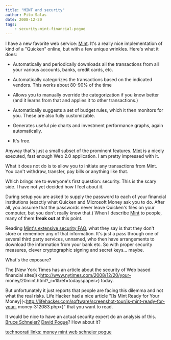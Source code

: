```yaml
---
title: "MINT and security"
author: Pito Salas
date: 2008-12-20
tags:
    - security-mint-financial-pogue
---
```




I have a new favorite web service: [Mint](<http://www.mint.com/>). It's a
really nice implementation of kind of a "Quicken" online, but with a few
unique wrinkles. Here's what it does:

  * Automatically and periodically downloads all the transactions from all your various accounts, banks, credit cards, etc.

  * Automatically categorizes the transactions based on the indicated vendors. This works about 80-90% of the time

  * Allows you to manually override the categorization if you know better (and it learns from that and applies it to other transactions.)

  * Automatically suggests a set of budget rules, which it then monitors for you. These are also fully customizable.

  * Generates useful pie charts and investment performance graphs, again automatically.

  * It's free.

Anyway that's just a small subset of the prominent features.
[Mint](<http://www.mint.com/>) is a nicely executed, fast enough Web 2.0
application. I am pretty impressed with it.

What it does not do is to allow you to initiate any transactions from Mint.
You can't withdraw, transfer, pay bills or anything like that.

Which brings me to everyone's first question: security. This is the scary
side. I have not yet decided how I feel about it.

During setup you are asked to supply the password to each of your financial
institutions (exactly what Quicken and Microsoft Money ask you to do. After
all, you assume that the passwords never leave Quicken's files on your
computer, but you don't really know that.) When I describe
[Mint](<http://www.mint.com/>) to people, many of them **freak out** at this
point.

Reading [Mint's extensive security FAQ](<http://www.mint.com/privacy/>), what
they say is that they don't store or remember any of that information. It's
just a pass through one of several third party services, unnamed, who then
have arrangements to download the information from your bank etc. So with
proper security measures, clever cryptographic signing and secret keys… maybe.

What's the exposure?

The [New York Times has an article about the security of Web based financial
sites](<http://www.nytimes.com/2008/12/20/your-
money/20mint.html?_r=1&ref=todayspaper>) today.

But unfortunately it just reports that people are facing this dilemma and not
what the real risks. Life Hacker had a nice article "[Is Mint Ready for Your
Money](<http://lifehacker.com/software/screenshot-tour/is-mint-ready-for-your-
money-312083.php>)" that you want to read.

It would be nice to have an actual security expert do an analysis of this.
[Bruce Schneier?](<http://www.schneier.com/blog/>) [David
Pogue](<http://pogue.blogs.nytimes.com/>)? How about it?

[technoorati links: money mint web schneier
pogue](<http://technorati.com/tag/money%20mint%20web%20schneier%20pogue>)


